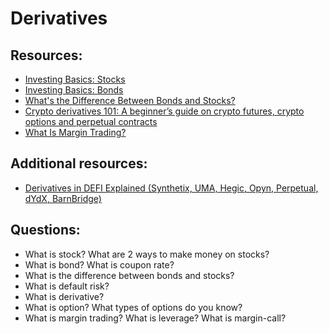 # Derivatives

## Resources:

* [Investing Basics: Stocks](https://www.youtube.com/watch?v=hE2NsJGpEq4)
* [Investing Basics: Bonds](https://www.youtube.com/watch?v=IuyejHOGCro)
* [What's the Difference Between Bonds and Stocks?](https://www.youtube.com/watch?v=uI2vhCitTBw)
* [Crypto derivatives 101: A beginner’s guide on crypto futures, crypto options and perpetual contracts](https://cointelegraph.com/learn/crypto-derivatives)
* [What Is Margin Trading?](https://academy.binance.com/en/articles/what-is-margin-trading)

## Additional resources:
* [Derivatives in DEFI Explained (Synthetix, UMA, Hegic, Opyn, Perpetual, dYdX, BarnBridge)](https://www.youtube.com/watch?v=QxoqPZRw9y4)

## Questions:
* What is stock? What are 2 ways to make money on stocks?
* What is bond? What is coupon rate?
* What is the difference between bonds and stocks?
* What is default risk?
* What is derivative?
* What is option? What types of options do you know?
* What is margin trading? What is leverage? What is margin-call?
